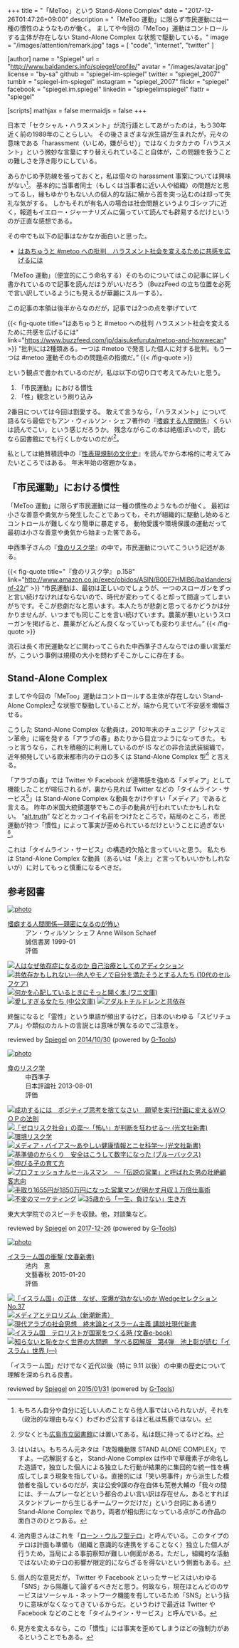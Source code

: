 +++
title = "「MeToo」という Stand-Alone Complex"
date =  "2017-12-26T01:47:26+09:00"
description = "「MeToo 運動」に限らず市民運動には一種の慣性のようなものが働く。 ましてや今回の「MeToo」運動はコントロールする主体が存在しない Stand-Alone Complex な状態で駆動している。"
image = "/images/attention/remark.jpg"
tags        = [ "code", "internet", "twitter" ]

[author]
  name      = "Spiegel"
  url       = "http://www.baldanders.info/spiegel/profile/"
  avatar    = "/images/avatar.jpg"
  license   = "by-sa"
  github    = "spiegel-im-spiegel"
  twitter   = "spiegel_2007"
  tumblr    = "spiegel-im-spiegel"
  instagram = "spiegel_2007"
  flickr    = "spiegel"
  facebook  = "spiegel.im.spiegel"
  linkedin  = "spiegelimspiegel"
  flattr    = "spiegel"

[scripts]
  mathjax = false
  mermaidjs = false
+++

日本で「セクシャル・ハラスメント」が流行語としてあがったのは，もう30年近く前の1989年のことらしい。
その後さまざまな派生語が生まれたが，元々の意味である「harassment（いじめ，嫌がらせ）」ではなくカタカナの「ハラスメント」という微妙な言葉にすり替えられていること自体が，この問題を扱うことの難しさを浮き彫りにしている。

あらかじめ予防線を張っておくと，私は個々の harassment 事案については興味がない[^me1]。
基本的に当事者同士（もしくは当事者に近い人や組織）の問題だと思ってるし，縁もゆかりもない人の個人的な話に横から首を突っ込むのは却って失礼な気がする。
しかもそれが有名人の場合は社会問題というよりゴシップに近く，報道もイエロー・ジャーナリズムに偏っていて読んでも辟易するだけというのが正直な感想である。

[^me1]: もちろん自分や自分に近しい人のことなら他人事ではいられないが，それを（政治的な理由もなく）わざわざ公言するほど私は馬鹿ではない。

その中でも以下の記事はなかなか面白いと思った。

- [はあちゅうと #metoo への批判　ハラスメント社会を変えるために共感を広げるには](https://www.buzzfeed.com/jp/daisukefuruta/metoo-and-howwecan)

「MeToo 運動」（便宜的にこう命名する）そのものについてはこの記事に詳しく書かれているので記事を読んだほうがいいだろう（BuzzFeed の立ち位置を必死で言い訳しているようにも見えるが華麗にスルーする）。

この記事の本領は後半からなのだが，記事では2つの点を挙げていて

{{< fig-quote title="はあちゅうと #metoo への批判 ハラスメント社会を変えるために共感を広げるには" link="https://www.buzzfeed.com/jp/daisukefuruta/metoo-and-howwecan" >}}
<q>批判には2種類ある。一つは #metoo で発言した個人に対する批判。もう一つは #metoo 運動そのものの問題点の指摘だ。</q>
{{< /fig-quote >}}

という観点で書かれているのだが，私は以下の切り口で考えてみたいと思う。

1. 「市民運動」における慣性
2. 「性」観念という刷り込み

2番目については今回は割愛する。
敢えて言うなら，「ハラスメント」について語るなら最低でもアン・ウィルソン・シェフ著作の『[嗜癖する人間関係](http://www.amazon.co.jp/exec/obidos/ASIN/4414429145/baldandersinf-22/)』くらいは読んでこい，という感じだろうか。
残念ながらこの本は絶版ぽいので，読むなら図書館にでも行くしかないのだが[^lib1]。

[^lib1]: 少なくとも[広島市立図書館](https://www.library.city.hiroshima.jp/)には置いてある。私は既に持ってるけどね。

私としては絶賛積読中の『[性表現規制の文化史](https://www.amazon.co.jp/exec/obidos/ASIN/4750515183/baldandersinf-22/)』を読んでから本格的に考えてみたいところではある。
年末年始の宿題かなぁ。

## 「市民運動」における慣性

「MeToo 運動」に限らず市民運動には一種の慣性のようなものが働く。
最初は小さな善意や勇気から発生したことであっても，それが組織的に駆動し始めるとコントロールが難しくなり簡単に暴走する。
動物愛護や環境保護の運動だって最初は小さな善意や勇気から始まった筈である。

中西準子さんの『[食のリスク学](http://www.amazon.co.jp/exec/obidos/ASIN/B00E7HMIB6/baldandersinf-22/)』の中で，市民運動についてこういう記述がある。

{{< fig-quote title="『食のリスク学』 p.158" link="http://www.amazon.co.jp/exec/obidos/ASIN/B00E7HMIB6/baldandersinf-22/" >}}
<q>市民運動は、最初は正しいのでしょうが、一つのスローガンをずっと言い続けなければならないので、時代が変わってくると却って間違ってしまいがちです。そこが悲劇だなと思います。本人たちが悲劇と思ってるかどうかは分かりませんが、いつまでも同じことを言い続けています。農薬が悪いというスローガンを掲げると、農薬がどんどん良くなっていっても変わりません。</q>
{{< /fig-quote >}}

流石は長く市民運動などに関わってこられた中西準子さんならではの重い言葉だが，こういう事例は規模の大小を問わずそこかしこに存在する。

## Stand-Alone Complex

ましてや今回の「MeToo」運動はコントロールする主体が存在しない Stand-Alone Complex[^sac1] な状態で駆動していることが，端から見ていて不安感を増幅させる。

[^sac1]: はいはい。もちろん元ネタは「攻殻機動隊 STAND ALONE COMPLEX」ですよ。一応解説すると， Stand-Alone Complex は作中で草薙素子が命名した造語で，独立した個人による独立した行動が結果的に集団的な統一性を構成してしまう現象を指している。直接的には「笑い男事件」から派生した模倣者を指しているのだが，実は公安9課の存在自体も荒巻大輔の「我々の間には、チームプレーなどという都合のよい言い訳は存在せん，あるとすればスタンドプレーから生じるチームワークだけだ」という台詞にある通り Stand-Alone Complex であり，両者が相似形になっている点がこの作品の面白さのひとつある。

こうした Stand-Alone Complex な動員は，2010年末のチュニジア「ジャスミン革命」に端を発する「アラブの春」あたりから目立つようになってきた。
もっと言うなら，これを積極的に利用しているのが IS などの非合法武装組織で，近年頻発している欧米都市内のテロの多くは Stand-Alone Complex 型[^lw1] と言える。

[^lw1]: 池内恵さんはこれを「[ローン・ウルフ型テロ](http://www.fsight.jp/articles/-/42847 "ローン・ウルフ型テロの続発：池内恵 | 池内恵の中東通信 | 新潮社　Foresight | 会員制国際情報サイト")」と呼んでいる。このタイプのテロは計画も準備も（組織と意識的な連携をすることなく）独立した個人が行うため，当局による事前察知が難しい側面がある。ただし，組織的な活動ではないためテロの影響が限定的にならざるを得ないという側面もある。

「アラブの春」では Twitter や Facebook が連帯感を強める「メディア」として機能したことが喧伝されるが，裏から見れば Twitter などの「タイムライン・サービス[^tls1]」は Stand-Alone Complex な動員をかけやすい「メディア」であると言える。
昨年の米国大統領選挙でもこの手の動員が行われていたかもしれない。
“[alt.truth](https://en.wikipedia.org/wiki/Alt.truth "alt.truth - Wikipedia")” などとカッコイイ名前をつけたところで，結局のところ，市民運動が持つ「慣性」によって事実が歪められているだけということに過ぎない[^sac2]。

[^tls1]: 個人的な意見だが， Twitter や Facebook といったサービスはいわゆる「SNS」から隔離して論ずるべきだと思う。何故なら，現在ほとんどののサービスはソーシャル・ネットワーク機能を有しているため「SNS」という括りに意味がなくなってきているからだ。というわけで最近は Twitter や Facebook などのことを「タイムライン・サービス」と呼んでいる。
[^sac2]: 見方を変えるなら，この「慣性」には事実を歪めてしまうほどの強制力があるということでもある。

これは「タイムライン・サービス」の構造的欠陥と言っていいと思う。
私たちは Stand-Alone Complex な動員（あるいは「炎上」と言ってもいいかもしれないが）に対してもっと慎重になるべきだ。

## 参考図書

<div class="hreview" ><a class="item url" href="http://www.amazon.co.jp/exec/obidos/ASIN/4414429145/baldandersinf-22/"><img src="http://ecx.images-amazon.com/images/I/41NXMXRCBVL._SL160_.jpg" alt="photo" class="photo"  /></a><dl ><dt class="fn"><a class="item url" href="http://www.amazon.co.jp/exec/obidos/ASIN/4414429145/baldandersinf-22/">嗜癖する人間関係―親密になるのが怖い</a></dt><dd>アン・ウィルソン シェフ Anne Wilson Schaef </dd><dd>誠信書房 1999-01</dd><dd>評価<abbr class="rating" title="4"><img src="http://g-images.amazon.com/images/G/01/detail/stars-4-0.gif" alt="" /></abbr> </dd></dl><p class="similar"><a href="http://www.amazon.co.jp/exec/obidos/ASIN/4791108434/baldandersinf-22/" target="_top"><img src="http://images.amazon.com/images/P/4791108434.09._SCTHUMBZZZ_.jpg"  alt="人はなぜ依存症になるのか 自己治療としてのアディクション"  /></a> <a href="http://www.amazon.co.jp/exec/obidos/ASIN/4272405438/baldandersinf-22/" target="_top"><img src="http://images.amazon.com/images/P/4272405438.09._SCTHUMBZZZ_.jpg"  alt="共依存かもしれない―他人やモノで自分を満たそうとする人たち (10代のセルフケア)"  /></a> <a href="http://www.amazon.co.jp/exec/obidos/ASIN/4584391246/baldandersinf-22/" target="_top"><img src="http://images.amazon.com/images/P/4584391246.09._SCTHUMBZZZ_.jpg"  alt="何かを心配しているときにそっと開く本 (ワニ文庫)"  /></a> <a href="http://www.amazon.co.jp/exec/obidos/ASIN/4122036291/baldandersinf-22/" target="_top"><img src="http://images.amazon.com/images/P/4122036291.09._SCTHUMBZZZ_.jpg"  alt="愛しすぎる女たち (中公文庫)"  /></a> <a href="http://www.amazon.co.jp/exec/obidos/ASIN/4414429110/baldandersinf-22/" target="_top"><img src="http://images.amazon.com/images/P/4414429110.09._SCTHUMBZZZ_.jpg"  alt="アダルトチルドレンと共依存"  /></a> </p>
<p class="description" >終盤になると「霊性」という単語が頻出するけど，日本のいわゆる「スピリチュアル」や類似のカルトの言説とは意味が異なるのでご注意を。</p>
<p class="gtools" >reviewed by <a href="#maker" class="reviewer">Spiegel</a> on <abbr class="dtreviewed" title="2014-10-30">2014/10/30</abbr> (powered by <a href="http://www.goodpic.com/mt/aws/index.html">G-Tools</a>)</p>
</div>

<div class="hreview" ><a class="item url" href="http://www.amazon.co.jp/exec/obidos/ASIN/B00E7HMIB6/baldandersinf-22/"><img src="https://images-fe.ssl-images-amazon.com/images/I/51-828RNTWL._SL160_.jpg" alt="photo" class="photo"  /></a><dl ><dt class="fn"><a class="item url" href="http://www.amazon.co.jp/exec/obidos/ASIN/B00E7HMIB6/baldandersinf-22/">食のリスク学</a></dt><dd>中西準子 </dd><dd>日本評論社 2013-08-01</dd><dd>評価<abbr class="rating" title="4"><img src="http://g-images.amazon.com/images/G/01/detail/stars-4-0.gif" alt="" /></abbr> </dd></dl><p class="similar"><a href="http://www.amazon.co.jp/exec/obidos/ASIN/B01149WQDO/baldandersinf-22/" target="_top"><img src="http://images.amazon.com/images/P/B01149WQDO.09._SCTHUMBZZZ_.jpg"  alt="成功するには　ポジティブ思考を捨てなさい　願望を実行計画に変えるＷＯＯＰの法則"  /></a> <a href="http://www.amazon.co.jp/exec/obidos/ASIN/B00BWI0U0O/baldandersinf-22/" target="_top"><img src="http://images.amazon.com/images/P/B00BWI0U0O.09._SCTHUMBZZZ_.jpg"  alt="「ゼロリスク社会」の罠～「怖い」が判断を狂わせる～ (光文社新書)"  /></a> <a href="http://www.amazon.co.jp/exec/obidos/ASIN/B00E7HMI7U/baldandersinf-22/" target="_top"><img src="http://images.amazon.com/images/P/B00E7HMI7U.09._SCTHUMBZZZ_.jpg"  alt="環境リスク学"  /></a> <a href="http://www.amazon.co.jp/exec/obidos/ASIN/B009KZ3ZDK/baldandersinf-22/" target="_top"><img src="http://images.amazon.com/images/P/B009KZ3ZDK.09._SCTHUMBZZZ_.jpg"  alt="メディア・バイアス～あやしい健康情報とニセ科学～ (光文社新書)"  /></a> <a href="http://www.amazon.co.jp/exec/obidos/ASIN/B00M98XGDO/baldandersinf-22/" target="_top"><img src="http://images.amazon.com/images/P/B00M98XGDO.09._SCTHUMBZZZ_.jpg"  alt="基準値のからくり　安全はこうして数字になった (ブルーバックス)"  /></a> <a href="http://www.amazon.co.jp/exec/obidos/ASIN/B00GRHFT5Q/baldandersinf-22/" target="_top"><img src="http://images.amazon.com/images/P/B00GRHFT5Q.09._SCTHUMBZZZ_.jpg"  alt="伸びる子の育て方"  /></a> <a href="http://www.amazon.co.jp/exec/obidos/ASIN/B00APSRNOI/baldandersinf-22/" target="_top"><img src="http://images.amazon.com/images/P/B00APSRNOI.09._SCTHUMBZZZ_.jpg"  alt="プロフェッショナルセールスマン　～「伝説の営業」と呼ばれた男の壮絶顧客志向"  /></a> <a href="http://www.amazon.co.jp/exec/obidos/ASIN/B009INAV3G/baldandersinf-22/" target="_top"><img src="http://images.amazon.com/images/P/B009INAV3G.09._SCTHUMBZZZ_.jpg"  alt="手取り1655円が1850万円になった営業マンが明かす月収１万倍仕事術"  /></a> <a href="http://www.amazon.co.jp/exec/obidos/ASIN/B078GJN3RY/baldandersinf-22/" target="_top"><img src="http://images.amazon.com/images/P/B078GJN3RY.09._SCTHUMBZZZ_.jpg"  alt="不変のマーケティング"  /></a> <a href="http://www.amazon.co.jp/exec/obidos/ASIN/B00LNBVVX0/baldandersinf-22/" target="_top"><img src="http://images.amazon.com/images/P/B00LNBVVX0.09._SCTHUMBZZZ_.jpg"  alt="35歳から「一生、負けない」生き方"  /></a> </p>
<p class="description">東大大学院でのスピーチを収録。他，対談集など。</p>
<p class="gtools" >reviewed by <a href='#maker' class='reviewer'>Spiegel</a> on <abbr class="dtreviewed" title="2017-12-26">2017-12-26</abbr> (powered by <a href="http://www.goodpic.com/mt/aws/index.html" >G-Tools</a>)</p>
</div>

<div class="hreview" ><a class="item url" href="http://www.amazon.co.jp/exec/obidos/ASIN/B00SINS1HU/baldandersinf-22/"><img src="http://ecx.images-amazon.com/images/I/41MCLvboP0L._SL160_.jpg" alt="photo" class="photo"  /></a><dl ><dt class="fn"><a class="item url" href="http://www.amazon.co.jp/exec/obidos/ASIN/B00SINS1HU/baldandersinf-22/">イスラーム国の衝撃 (文春新書)</a></dt><dd>池内　恵 </dd><dd>文藝春秋 2015-01-20</dd><dd>評価<abbr class="rating" title="4"><img src="http://g-images.amazon.com/images/G/01/detail/stars-4-0.gif" alt="" /></abbr> </dd></dl><p class="similar"><a href="http://www.amazon.co.jp/exec/obidos/ASIN/B00OXHROBO/baldandersinf-22/" target="_top"><img src="http://images.amazon.com/images/P/B00OXHROBO.09._SCTHUMBZZZ_.jpg"  alt="「イスラム国」の正体　なぜ、空爆が効かないのか Wedgeセレクション No.37"  /></a> <a href="http://www.amazon.co.jp/exec/obidos/ASIN/B00BIXNMMG/baldandersinf-22/" target="_top"><img src="http://images.amazon.com/images/P/B00BIXNMMG.09._SCTHUMBZZZ_.jpg"  alt="メディアとテロリズム（新潮新書）"  /></a> <a href="http://www.amazon.co.jp/exec/obidos/ASIN/B00PS2FI1Q/baldandersinf-22/" target="_top"><img src="http://images.amazon.com/images/P/B00PS2FI1Q.09._SCTHUMBZZZ_.jpg"  alt="現代アラブの社会思想　終末論とイスラーム主義 講談社現代新書"  /></a> <a href="http://www.amazon.co.jp/exec/obidos/ASIN/B00S9D5A78/baldandersinf-22/" target="_top"><img src="http://images.amazon.com/images/P/B00S9D5A78.09._SCTHUMBZZZ_.jpg"  alt="イスラム国　テロリストが国家をつくる時 (文春e-book)"  /></a> <a href="http://www.amazon.co.jp/exec/obidos/ASIN/B00M3OESYU/baldandersinf-22/" target="_top"><img src="http://images.amazon.com/images/P/B00M3OESYU.09._SCTHUMBZZZ_.jpg"  alt="知らないと恥をかく世界の大問題　学べる図解版　第4弾　池上彰が読む「イスラム」世界 (―)"  /></a> </p>
<p class="description">「イスラーム国」だけでなく近代以後（特に 9.11 以後）の中東の歴史について理解を深められる良書</a>。</p>
<p class="gtools" >reviewed by <a href='#me' class='reviewer'>Spiegel</a> on <abbr class="dtreviewed" title="2015-01-31">2015/01/31</abbr> (powered by <a href="http://www.goodpic.com/mt/aws/index.html" >G-Tools</a>)</p>
</div>
